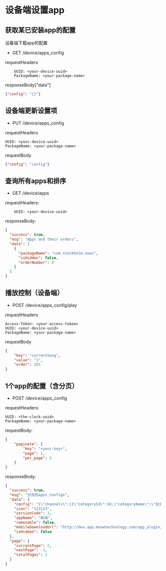 # 设备端设置app

## 获取某已安装app的配置
设备端下载app的配置

* GET /device/apps_config

requestHeaders
```
	UUID: <your-device-uuid>
	PackageName: <your-package-name>
```

responseBody["data"]
```json
{"config": "{}"}
```

## 设备端更新设置项

* PUT /device/apps_config

requestHeaders
```
UUID: <your-device-uuid>
PackageName: <your-package-name>
```

requestBody
```json
{"config": "config"}
```

## 查询所有apps和排序

* GET /device/apps

requestHeaders:

```
	UUID: <your-device-uuid>
```

responseBody:
```json
{
  "success": true,
  "msg": "Apps and their orders",
  "data": [
    {
      "packageName": "com.stockholm.news",
      "isHidden": false,
      "orderNumber": 0
    }
  ]
}
```

## 播放控制（设备端）

* POST /device/apps_config/play

requestHeaders
```
Access-Token: <your-access-token>
UUID: <your-device-uuid>
PackageName: <your-package-name>
```

requestBody
```json
{
	"key": "currentSong",
	"value": "1",
	"order": 201
}
```

## 1个app的配置（含分页）
* POST /device/apps_config

requestHeaders:
```
UUID: <the-clock-uuid>
PackageName: <your-package-name>
```

requestBody:
```json
{
	"paginate": {
		"key": "<your-key>",
		"page": 1,
		"per_page": 5
	}
}
```

responseBody:
```json
{
  "success": true,
  "msg": "分页的apps_configs",
  "data": {
    "config": "{\"channels\":[{\"categoryId\":10,\"categoryName\":\"社会\",\"checked\":false},{\"categoryId\":14,\"categoryName\":\"时政\",\"checked\":false},{\"categoryId\":15,\"categoryName\":\"段子\",\"checked\":true},{\"categoryId\":16,\"categoryName\":\"情感\",\"checked\":false},{\"categoryId\":18,\"categoryName\":\"干货\",\"checked\":false}],\"songs\":null}",
    "icon": "123123",
    "versionCode": 1,
    "appName": "新闻",
    "removable": false,
    "mobileDownloadUrl": "http://dev.app.meowtechnology.com/app_plugin/com.stockholm.news/1/news-plugin-debug.apk?e=1490268013&token=TajwQ-MmKUh07sH9pM6_47p6s81VgI8F9NuW2t_g:cuCnJkBHPusbn06dmVhjo4KcTBE=",
    "isHidden": false
  },
  "page": {
    "currentPage": 2,
    "nextPage": -1,
    "totalPages": 2
  }
}
```
